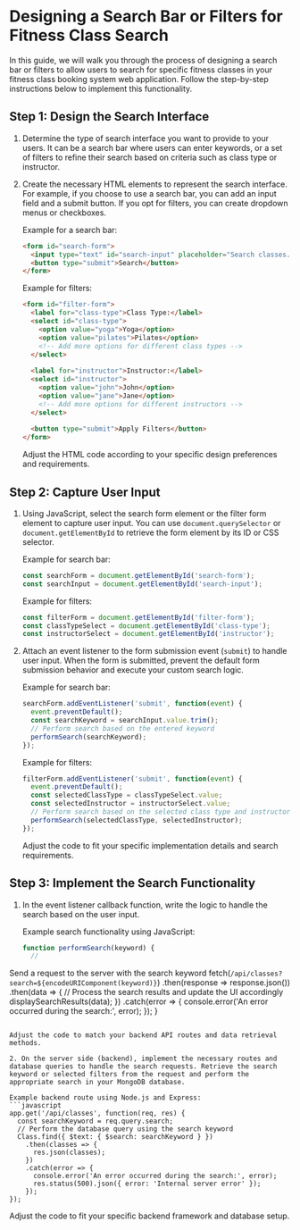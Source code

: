 #  Designing a Search Bar or Filters for Fitness Class Search

In this guide, we will walk you through the process of designing a search bar or filters to allow users to search for specific fitness classes in your fitness class booking system web application. Follow the step-by-step instructions below to implement this functionality.

## Step 1: Design the Search Interface
1. Determine the type of search interface you want to provide to your users. It can be a search bar where users can enter keywords, or a set of filters to refine their search based on criteria such as class type or instructor.

2. Create the necessary HTML elements to represent the search interface. For example, if you choose to use a search bar, you can add an input field and a submit button. If you opt for filters, you can create dropdown menus or checkboxes.

   Example for a search bar:
   ```html
   <form id="search-form">
     <input type="text" id="search-input" placeholder="Search classes...">
     <button type="submit">Search</button>
   </form>
   ```

   Example for filters:
   ```html
   <form id="filter-form">
     <label for="class-type">Class Type:</label>
     <select id="class-type">
       <option value="yoga">Yoga</option>
       <option value="pilates">Pilates</option>
       <!-- Add more options for different class types -->
     </select>
     
     <label for="instructor">Instructor:</label>
     <select id="instructor">
       <option value="john">John</option>
       <option value="jane">Jane</option>
       <!-- Add more options for different instructors -->
     </select>
     
     <button type="submit">Apply Filters</button>
   </form>
   ```

   Adjust the HTML code according to your specific design preferences and requirements.

## Step 2: Capture User Input
1. Using JavaScript, select the search form element or the filter form element to capture user input. You can use `document.querySelector` or `document.getElementById` to retrieve the form element by its ID or CSS selector.

   Example for search bar:
   ```javascript
   const searchForm = document.getElementById('search-form');
   const searchInput = document.getElementById('search-input');
   ```

   Example for filters:
   ```javascript
   const filterForm = document.getElementById('filter-form');
   const classTypeSelect = document.getElementById('class-type');
   const instructorSelect = document.getElementById('instructor');
   ```

2. Attach an event listener to the form submission event (`submit`) to handle user input. When the form is submitted, prevent the default form submission behavior and execute your custom search logic.

   Example for search bar:
   ```javascript
   searchForm.addEventListener('submit', function(event) {
     event.preventDefault();
     const searchKeyword = searchInput.value.trim();
     // Perform search based on the entered keyword
     performSearch(searchKeyword);
   });
   ```

   Example for filters:
   ```javascript
   filterForm.addEventListener('submit', function(event) {
     event.preventDefault();
     const selectedClassType = classTypeSelect.value;
     const selectedInstructor = instructorSelect.value;
     // Perform search based on the selected class type and instructor
     performSearch(selectedClassType, selectedInstructor);
   });
   ```

   Adjust the code to fit your specific implementation details and search requirements.

## Step 3: Implement the Search Functionality
1. In the event listener callback function, write the logic to handle the search based on the user input.

   Example search functionality using JavaScript:
   ```javascript
   function performSearch(keyword) {
     //

 Send a request to the server with the search keyword
     fetch(`/api/classes?search=${encodeURIComponent(keyword)}`)
       .then(response => response.json())
       .then(data => {
         // Process the search results and update the UI accordingly
         displaySearchResults(data);
       })
       .catch(error => {
         console.error('An error occurred during the search:', error);
       });
   }
   ```

   Adjust the code to match your backend API routes and data retrieval methods.

2. On the server side (backend), implement the necessary routes and database queries to handle the search requests. Retrieve the search keyword or selected filters from the request and perform the appropriate search in your MongoDB database.

   Example backend route using Node.js and Express:
   ```javascript
   app.get('/api/classes', function(req, res) {
     const searchKeyword = req.query.search;
     // Perform the database query using the search keyword
     Class.find({ $text: { $search: searchKeyword } })
       .then(classes => {
         res.json(classes);
       })
       .catch(error => {
         console.error('An error occurred during the search:', error);
         res.status(500).json({ error: 'Internal server error' });
       });
   });
   ```

   Adjust the code to fit your specific backend framework and database setup.

